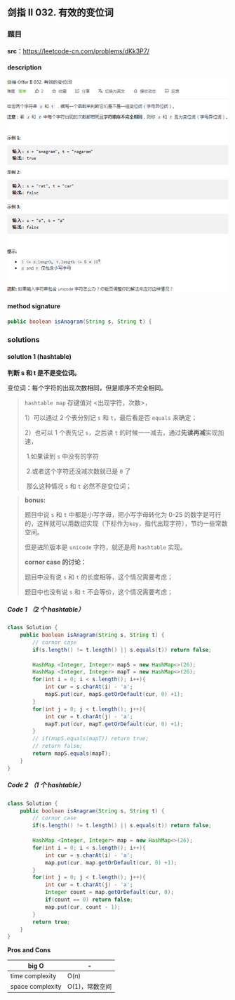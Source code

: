 ## 剑指 II 032. 有效的变位词

### 题目

**src**：https://leetcode-cn.com/problems/dKk3P7/

#### description

<div align="center"> <img src="../pics/labels/CIii_032.png"/> </div>

#### method signature

```java
public boolean isAnagram(String s, String t) {
```

### solutions

#### solution 1 (hashtable)

**判断 s 和 t 是不是变位词。**

变位词：每个字符的出现次数相同，但是顺序不完全相同。

> `hashtable map` 存键值对 <出现字符，次数>，
>
> 1）可以通过 2 个表分别记 `s` 和 `t`，最后看是否 `equals` 来确定；
>
> 2）也可以 1 个表先记 `s`，之后读 `t` 的时候一一减去，通过**先读再减**实现加速，
>
> ​		1.如果读到 `s` 中没有的字符
>
> ​		2.或者这个字符还没减次数就已是 `0` 了
>
> ​	那么这种情况 `s` 和 `t` 必然不是变位词；



> **bonus:**
>
> 题目中说 `s` 和 `t` 中都是小写字母，把小写字母转化为 0-25 的数字是可行的，这样就可以用数组实现（下标作为`key`，指代出现字符），节约一些常数空间。
>
> 但是进阶版本是 `unicode` 字符，就还是用 `hashtable` 实现。
>
> **cornor case 的讨论：**
>
> 题目中没有说 `s` 和 `t` 的长度相等，这个情况需要考虑；
>
> 题目中也没有说 `s` 和 `t` 不会等价，这个情况需要考虑；



##### *Code 1 （2 个 hashtable）*

```java
class Solution {
    public boolean isAnagram(String s, String t) {
        // cornor case
        if(s.length() != t.length() || s.equals(t)) return false;

        HashMap <Integer, Integer> mapS = new HashMap<>(26);
        HashMap <Integer, Integer> mapT = new HashMap<>(26);
        for(int i = 0; i < s.length(); i++){
            int cur = s.charAt(i) - 'a';
            mapS.put(cur, mapS.getOrDefault(cur, 0) +1);
        }
        for(int j = 0; j < t.length(); j++){
            int cur = t.charAt(j) - 'a';
            mapT.put(cur, mapT.getOrDefault(cur, 0) +1);
        }
        // if(mapS.equals(mapT)) return true;
        // return false;
        return mapS.equals(mapT);
    }
}
```

##### *Code 2 （1 个 hashtable）*

```java
class Solution {
    public boolean isAnagram(String s, String t) {
        // cornor case
        if(s.length() != t.length() || s.equals(t)) return false;

        HashMap <Integer, Integer> map = new HashMap<>(26);
        for(int i = 0; i < s.length(); i++){
            int cur = s.charAt(i) - 'a';
            map.put(cur, map.getOrDefault(cur, 0) +1);
        }
        for(int j = 0; j < t.length(); j++){
            int cur = t.charAt(j) - 'a';
            Integer count = map.getOrDefault(cur, 0);
            if(count == 0) return false;
            map.put(cur, count - 1);
        }
        return true;
    }
}
```

**Pros and Cons**

| big O            | -              |
| ---------------- | -------------- |
| time complexity  | O(n)           |
| space complexity | O(1)，常数空间 |





